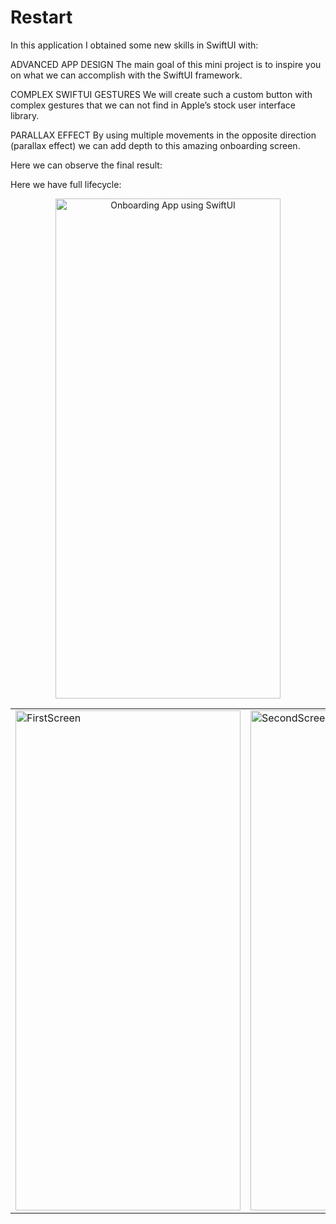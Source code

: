 # Restart
In this application I obtained some new skills in SwiftUI with:


ADVANCED APP DESIGN
The main goal of this mini project is to inspire you on what we can accomplish with the SwiftUI framework.

COMPLEX SWIFTUI GESTURES
We will create such a custom button with complex gestures that we can not find in Apple’s stock user interface library.

PARALLAX EFFECT
By using multiple movements in the opposite direction (parallax effect) we can add depth to this amazing onboarding screen.

Here we can observe the final result:
<table>
  <tr>
    <td><img src="https://user-images.githubusercontent.com/45599835/228628225-204347bc-af33-4639-9fa3-4b2b0879ac97.png" alt="FirstScreen" width="360" height="800"></td>
    <td><img src="https://user-images.githubusercontent.com/45599835/228628927-a768052b-bf96-4338-8031-68516c84da36.png" alt="SecondScreen" width="360"
    height="800"></td>
  </tr>

Here we have full lifecycle:

<p align="center">
<img src="https://user-images.githubusercontent.com/45599835/228632806-2a77adc4-0705-46e1-b3d5-160f31a7d62a.gif" alt="Onboarding App using SwiftUI" width="360" height="800">
</p>


